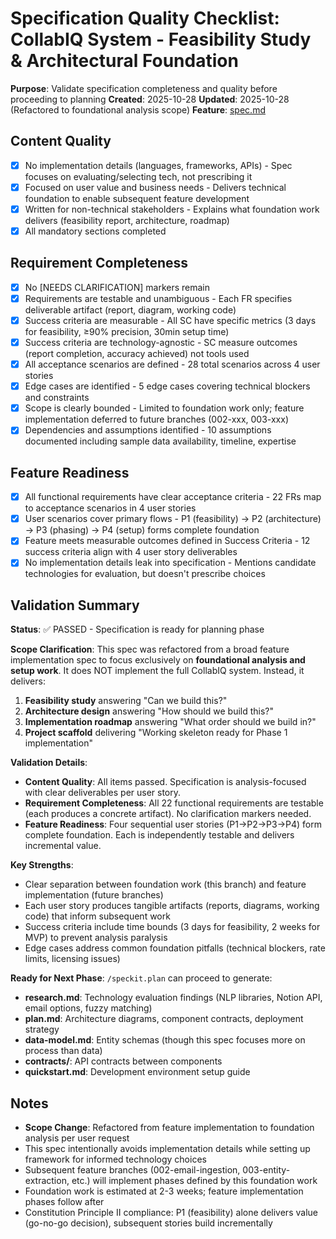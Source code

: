 # Specification Quality Checklist: CollabIQ System - Feasibility Study & Architectural Foundation

**Purpose**: Validate specification completeness and quality before proceeding to planning
**Created**: 2025-10-28
**Updated**: 2025-10-28 (Refactored to foundational analysis scope)
**Feature**: [spec.md](../spec.md)

## Content Quality

- [x] No implementation details (languages, frameworks, APIs) - Spec focuses on evaluating/selecting tech, not prescribing it
- [x] Focused on user value and business needs - Delivers technical foundation to enable subsequent feature development
- [x] Written for non-technical stakeholders - Explains what foundation work delivers (feasibility report, architecture, roadmap)
- [x] All mandatory sections completed

## Requirement Completeness

- [x] No [NEEDS CLARIFICATION] markers remain
- [x] Requirements are testable and unambiguous - Each FR specifies deliverable artifact (report, diagram, working code)
- [x] Success criteria are measurable - All SC have specific metrics (3 days for feasibility, ≥90% precision, 30min setup time)
- [x] Success criteria are technology-agnostic - SC measure outcomes (report completion, accuracy achieved) not tools used
- [x] All acceptance scenarios are defined - 28 total scenarios across 4 user stories
- [x] Edge cases are identified - 5 edge cases covering technical blockers and constraints
- [x] Scope is clearly bounded - Limited to foundation work only; feature implementation deferred to future branches (002-xxx, 003-xxx)
- [x] Dependencies and assumptions identified - 10 assumptions documented including sample data availability, timeline, expertise

## Feature Readiness

- [x] All functional requirements have clear acceptance criteria - 22 FRs map to acceptance scenarios in 4 user stories
- [x] User scenarios cover primary flows - P1 (feasibility) → P2 (architecture) → P3 (phasing) → P4 (setup) forms complete foundation
- [x] Feature meets measurable outcomes defined in Success Criteria - 12 success criteria align with 4 user story deliverables
- [x] No implementation details leak into specification - Mentions candidate technologies for evaluation, but doesn't prescribe choices

## Validation Summary

**Status**: ✅ PASSED - Specification is ready for planning phase

**Scope Clarification**:
This spec was refactored from a broad feature implementation spec to focus exclusively on **foundational analysis and setup work**. It does NOT implement the full CollabIQ system. Instead, it delivers:
1. **Feasibility study** answering "Can we build this?"
2. **Architecture design** answering "How should we build this?"
3. **Implementation roadmap** answering "What order should we build in?"
4. **Project scaffold** delivering "Working skeleton ready for Phase 1 implementation"

**Validation Details**:
- **Content Quality**: All items passed. Specification is analysis-focused with clear deliverables per user story.
- **Requirement Completeness**: All 22 functional requirements are testable (each produces a concrete artifact). No clarification markers needed.
- **Feature Readiness**: Four sequential user stories (P1→P2→P3→P4) form complete foundation. Each is independently testable and delivers incremental value.

**Key Strengths**:
- Clear separation between foundation work (this branch) and feature implementation (future branches)
- Each user story produces tangible artifacts (reports, diagrams, working code) that inform subsequent work
- Success criteria include time bounds (3 days for feasibility, 2 weeks for MVP) to prevent analysis paralysis
- Edge cases address common foundation pitfalls (technical blockers, rate limits, licensing issues)

**Ready for Next Phase**: `/speckit.plan` can proceed to generate:
- **research.md**: Technology evaluation findings (NLP libraries, Notion API, email options, fuzzy matching)
- **plan.md**: Architecture diagrams, component contracts, deployment strategy
- **data-model.md**: Entity schemas (though this spec focuses more on process than data)
- **contracts/**: API contracts between components
- **quickstart.md**: Development environment setup guide

## Notes

- **Scope Change**: Refactored from feature implementation to foundation analysis per user request
- This spec intentionally avoids implementation details while setting up framework for informed technology choices
- Subsequent feature branches (002-email-ingestion, 003-entity-extraction, etc.) will implement phases defined by this foundation work
- Foundation work is estimated at 2-3 weeks; feature implementation phases follow after
- Constitution Principle II compliance: P1 (feasibility) alone delivers value (go-no-go decision), subsequent stories build incrementally
